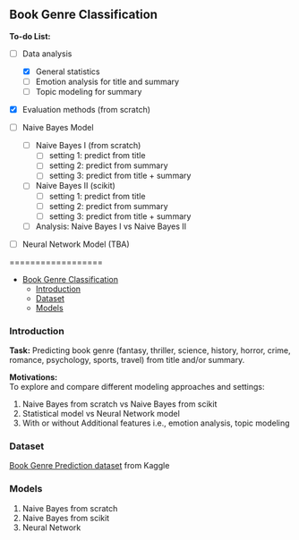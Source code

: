 ## Book Genre Classification

**To-do List:** 
- [ ] Data analysis
  - [x] General statistics
  - [ ] Emotion analysis for title and summary
  - [ ] Topic modeling for summary
- [x] Evaluation methods (from scratch)
- [ ] Naive Bayes Model
  - [ ] Naive Bayes I (from scratch)
    - [ ] setting 1: predict from title
    - [ ] setting 2: predict from summary
    - [ ] setting 3: predict from title + summary
  - [ ] Naive Bayes II (scikit)
    - [ ] setting 1: predict from title
    - [ ] setting 2: predict from summary
    - [ ] setting 3: predict from title + summary
  - [ ] Analysis: Naive Bayes I vs Naive Bayes II
- [ ] Neural Network Model (TBA)
  

==================
- [Book Genre Classification](#book-genre-classification)
  - [Introduction](#introduction)
  - [Dataset](#dataset)
  - [Models](#models)

### Introduction

**Task:**
Predicting book genre (fantasy, thriller, science, history, horror, crime, romance, psychology, sports, travel) from title and/or summary.

**Motivations:** \
  To explore and compare different modeling approaches and settings:
  1. Naive Bayes from scratch vs Naive Bayes from scikit
  2. Statistical model vs Neural Network model
  3. With or without Additional features i.e., emotion analysis, topic modeling

### Dataset
[Book Genre Prediction dataset](https://www.kaggle.com/datasets/athu1105/book-genre-prediction) from Kaggle


### Models
1. Naive Bayes from scratch
2. Naive Bayes from scikit
3. Neural Network
